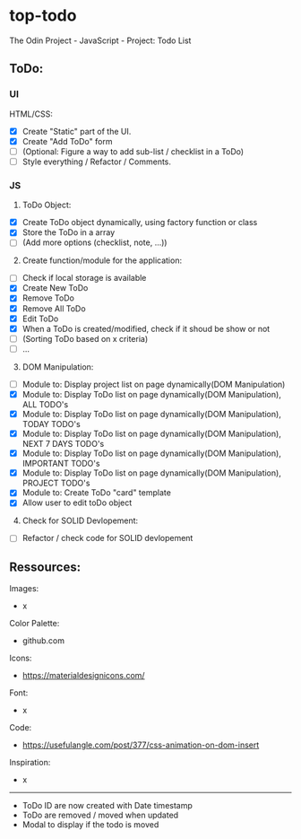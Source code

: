 # top-todo
The Odin Project - JavaScript - Project: Todo List

## ToDo:

### UI
HTML/CSS:
- [x] Create "Static" part of the UI.
- [x] Create "Add ToDo" form
- [ ] (Optional: Figure a way to add sub-list / checklist in a ToDo)
- [ ] Style everything / Refactor / Comments.  

### JS

1. ToDo Object:
- [x] Create ToDo object dynamically, using factory function or class 
- [x] Store the ToDo in a array
- [ ] (Add more options (checklist, note, ...))

2. Create function/module for the application:
- [ ] Check if local storage is available
- [x] Create New ToDo
- [x] Remove ToDo
- [x] Remove All ToDo
- [x] Edit ToDo
- [x] When a ToDo is created/modified, check if it shoud be show or not 
- [ ] (Sorting ToDo based on x criteria)
- [ ] ...

3. DOM Manipulation:
- [ ] Module to: Display project list on page dynamically(DOM Manipulation)
- [x] Module to: Display ToDo list on page dynamically(DOM Manipulation), ALL TODO's
- [x] Module to: Display ToDo list on page dynamically(DOM Manipulation), TODAY TODO's
- [x] Module to: Display ToDo list on page dynamically(DOM Manipulation), NEXT 7 DAYS TODO's
- [x] Module to: Display ToDo list on page dynamically(DOM Manipulation), IMPORTANT TODO's
- [x] Module to: Display ToDo list on page dynamically(DOM Manipulation), PROJECT TODO's
- [x] Module to: Create ToDo "card" template
- [x] Allow user to edit toDo object

4. Check for SOLID Devlopement:
- [ ] Refactor / check code for SOLID devlopement

## Ressources:
Images:
- x

Color Palette:
- github.com

Icons:
- https://materialdesignicons.com/

Font:
- x

Code:
- https://usefulangle.com/post/377/css-animation-on-dom-insert

Inspiration:
- x


___

- ToDo ID are now created with Date timestamp
- ToDo are removed / moved when updated
- Modal to display if the todo is moved